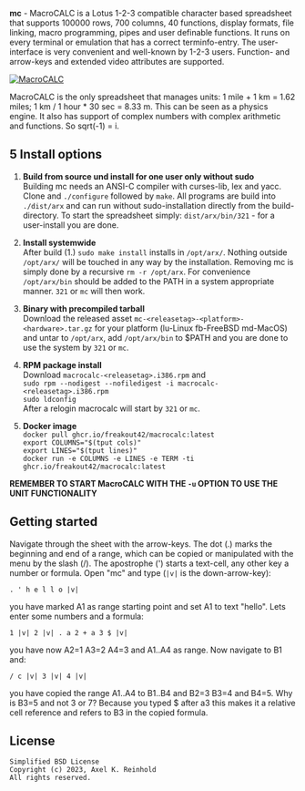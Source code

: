 **mc** - MacroCALC is a Lotus 1-2-3 compatible character based spreadsheet that
supports 100000 rows, 700 columns, 40 functions, display formats, file linking,
macro programming, pipes and user definable functions. It runs on every
terminal or emulation that has a correct terminfo-entry. The user-interface is
very convenient and well-known by 1-2-3 users. Function- and arrow-keys and
extended video attributes are supported.

[![MacroCALC](https://mc.freakout.de/assets/logo.jpg "MacroCALC")](https://mc.freakout.de/ "MacroCALC")

MacroCALC is the only spreadsheet that manages units: 1 mile + 1 km = 1.62
miles; 1 km / 1 hour * 30 sec = 8.33 m. This can be seen as a physics engine.
It also has support of complex numbers with complex arithmetic and functions.
So sqrt(-1) = i.

5 Install options
-----------------

1. __Build from source und install for one user only without sudo__  
Building mc needs an ANSI-C compiler with curses-lib, lex and yacc. Clone and
`./configure` followed by `make`. All programs are build into `./dist/arx` and
can run without sudo-installation directly from the build-directory. To start
the spreadsheet simply: `dist/arx/bin/321` - for a user-install you are done.

2. __Install systemwide__  
After build (1.) `sudo make install` installs in `/opt/arx/`. Nothing outside
`/opt/arx/` will be touched in any way by the installation. Removing mc is simply
done by a recursive `rm -r /opt/arx`. For convenience `/opt/arx/bin` should be
added to the PATH in a system appropriate manner. `321` or `mc` will then work.

3. __Binary with precompiled tarball__  
Download the released asset `mc-<releasetag>-<platform>-<hardware>.tar.gz`
for your platform (lu-Linux fb-FreeBSD md-MacOS) and untar to `/opt/arx`, add
`/opt/arx/bin` to $PATH and you are done to use the system by `321` or `mc`.

4. __RPM package install__  
Download `macrocalc-<releasetag>.i386.rpm` and  
`sudo rpm --nodigest --nofiledigest -i macrocalc-<releasetag>.i386.rpm`  
`sudo ldconfig`  
After a relogin macrocalc will start by `321` or `mc`.

5. __Docker image__  
`docker pull ghcr.io/freakout42/macrocalc:latest`  
`export COLUMNS="$(tput cols)"`  
`export LINES="$(tput lines)"`  
`docker run -e COLUMNS -e LINES -e TERM -ti ghcr.io/freakout42/macrocalc:latest`  

**REMEMBER TO START MacroCALC WITH THE `-u` OPTION TO USE THE UNIT FUNCTIONALITY**

Getting started
---------------
Navigate through the sheet with the arrow-keys. The dot (.) marks the
beginning and end of a range, which can be copied or manipulated with the
menu by the slash (/). The apostrophe (') starts a text-cell, any other
key a number or formula. Open "mc" and type (`|v|` is the down-arrow-key):

    . ' h e l l o |v|  

you have marked A1 as range starting point and set A1 to text "hello".
Lets enter some numbers and a formula:

    1 |v| 2 |v| . a 2 + a 3 $ |v|  

you have now A2=1 A3=2 A4=3 and A1..A4 as range. Now navigate to B1 and:

    / c |v| 3 |v| 4 |v|

you have copied the range A1..A4 to B1..B4 and B2=3 B3=4 and B4=5.
Why is B3=5 and not 3 or 7? Because you typed $ after a3 this makes it
a relative cell reference and refers to B3 in the copied formula.

License
-------
    Simplified BSD License
    Copyright (c) 2023, Axel K. Reinhold
    All rights reserved.
